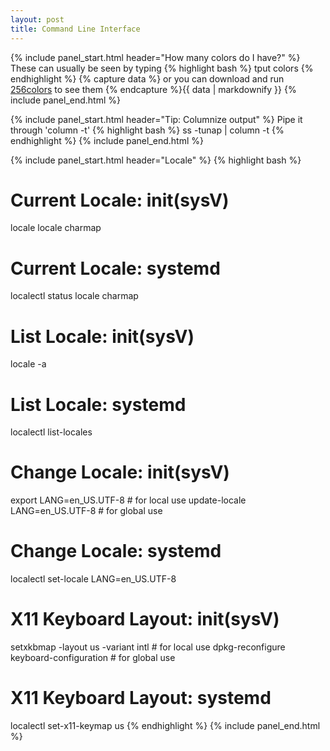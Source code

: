 ```yaml
---
layout: post
title: Command Line Interface
---
```


{% include panel_start.html header="How many colors do I have?" %}
These can usually be seen by typing
{% highlight bash %}
tput colors
{% endhighlight %}
{% capture data %}
or you can download and run [256colors](/data/256colors) to see them
{% endcapture %}{{ data | markdownify }}
{% include panel_end.html %}

{% include panel_start.html header="Tip: Columnize output" %}
Pipe it through 'column -t'
{% highlight bash %}
ss -tunap | column -t
{% endhighlight %}
{% include panel_end.html %}

{% include panel_start.html header="Locale" %}
{% highlight bash %}
# Current Locale: init(sysV)
locale
locale charmap

# Current Locale: systemd
localectl status
locale charmap

# List Locale: init(sysV)
locale -a

# List Locale: systemd
localectl list-locales

# Change Locale: init(sysV)
export LANG=en_US.UTF-8        # for local use
update-locale LANG=en_US.UTF-8 # for global use

# Change Locale: systemd
localectl set-locale LANG=en_US.UTF-8

# X11 Keyboard Layout: init(sysV)
setxkbmap -layout us -variant intl      # for local use
dpkg-reconfigure keyboard-configuration # for global use

# X11 Keyboard Layout: systemd
localectl set-x11-keymap us
{% endhighlight %}
{% include panel_end.html %}
